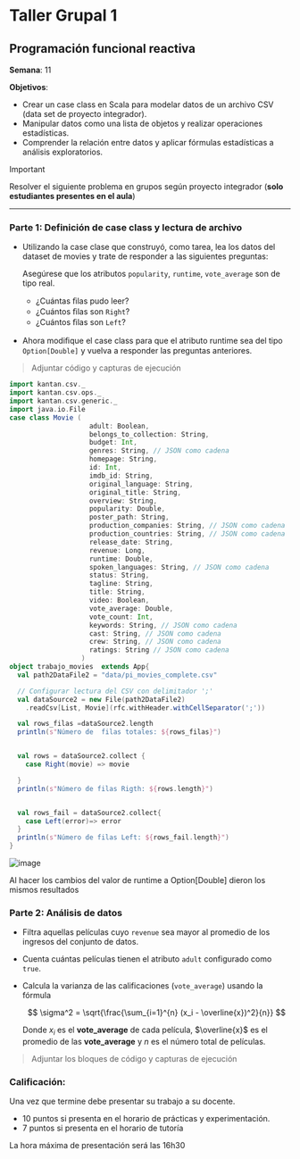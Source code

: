 # Taller Grupal  1
## Programación funcional reactiva

**Semana**: 11

**Objetivos**:

- Crear un case class en Scala para modelar datos de un archivo CSV (data set de proyecto integrador).
- Manipular datos como una lista de objetos y realizar operaciones estadísticas.
- Comprender la relación entre datos y aplicar fórmulas estadísticas a análisis exploratorios.

> [!IMPORTANT]
> Resolver el siguiente problema en grupos según proyecto integrador (**solo estudiantes presentes en el aula**)

***



### Parte 1: Definición de case class y lectura de archivo

- Utilizando la case clase que construyó, como tarea, lea los datos del dataset de movies y trate de responder a las siguientes preguntas:

  Asegúrese que los atributos `popularity`, `runtime`, `vote_average` son de tipo real.

  - ¿Cuántas ﬁlas pudo leer?
  - ¿Cuántos ﬁlas son `Right`?
  - ¿Cuántos ﬁlas son `Left`?

- Ahora modiﬁque el case class para que el atributo runtime sea del tipo
`Option[Double]` y vuelva a responder las preguntas anteriores.


> Adjuntar código y capturas de ejecución
```scala
import kantan.csv._
import kantan.csv.ops._
import kantan.csv.generic._
import java.io.File
case class Movie (
                    adult: Boolean,
                    belongs_to_collection: String,
                    budget: Int,
                    genres: String, // JSON como cadena
                    homepage: String,
                    id: Int,
                    imdb_id: String,
                    original_language: String,
                    original_title: String,
                    overview: String,
                    popularity: Double,
                    poster_path: String,
                    production_companies: String, // JSON como cadena
                    production_countries: String, // JSON como cadena
                    release_date: String,
                    revenue: Long,
                    runtime: Double,
                    spoken_languages: String, // JSON como cadena
                    status: String,
                    tagline: String,
                    title: String,
                    video: Boolean,
                    vote_average: Double,
                    vote_count: Int,
                    keywords: String, // JSON como cadena
                    cast: String, // JSON como cadena
                    crew: String, // JSON como cadena
                    ratings: String // JSON como cadena
                  )
object trabajo_movies  extends App{
  val path2DataFile2 = "data/pi_movies_complete.csv"

  // Configurar lectura del CSV con delimitador ';'
  val dataSource2 = new File(path2DataFile2)
    .readCsv[List, Movie](rfc.withHeader.withCellSeparator(';'))

  val rows_filas =dataSource2.length
  println(s"Número de  filas totales: ${rows_filas}")


  val rows = dataSource2.collect {
    case Right(movie) => movie

  }
  println(s"Número de filas Rigth: ${rows.length}")


  val rows_fail = dataSource2.collect{
    case Left(error)=> error
  }
  println(s"Número de filas Left: ${rows_fail.length}")
}
```
![image](https://github.com/user-attachments/assets/ab7b2824-267e-4163-90fc-463e93f140f4)

Al hacer los cambios del valor de runtime a Option[Double] dieron los mismos resultados
### Parte 2: Análisis de datos

- Filtra aquellas películas cuyo `revenue` sea mayor al promedio de los ingresos del conjunto de datos.
- Cuenta cuántas películas tienen el atributo `adult` configurado como `true`.
- Calcula la varianza de las calificaciones (`vote_average`) usando la fórmula

  $$
  \sigma^2 = \sqrt{\frac{\sum_{i=1}^{n} (x_i - \overline{x})^2}{n}}
  $$

  Donde $x_i$ es el **vote_average** de cada película, $\overline{x}$ es el promedio de las **vote_average** y $n$ es el número total de películas.

> Adjuntar los bloques de código y capturas de ejecución

### Calificación:

Una vez que termine debe presentar su trabajo a su docente.

- 10 puntos si presenta en el horario de prácticas y experimentación.
- 7 puntos si presenta en el horario de tutoría

La hora máxima de presentación será las 16h30
